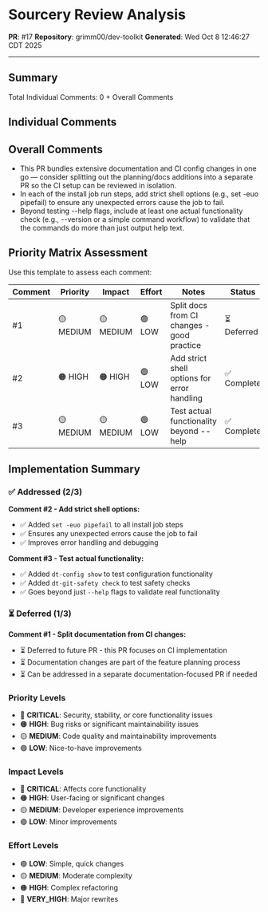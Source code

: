 # Sourcery Review Analysis
**PR**: #17
**Repository**: grimm00/dev-toolkit
**Generated**: Wed Oct  8 12:46:27 CDT 2025

---

## Summary

Total Individual Comments: 0 + Overall Comments

## Individual Comments

## Overall Comments

- This PR bundles extensive documentation and CI config changes in one go — consider splitting out the planning/docs additions into a separate PR so the CI setup can be reviewed in isolation.
- In each of the install job run steps, add strict shell options (e.g., set -euo pipefail) to ensure any unexpected errors cause the job to fail.
- Beyond testing --help flags, include at least one actual functionality check (e.g., --version or a simple command workflow) to validate that the commands do more than just output help text.

## Priority Matrix Assessment

Use this template to assess each comment:

| Comment | Priority | Impact | Effort | Notes | Status |
|---------|----------|--------|--------|-------|--------|
| #1 | 🟡 MEDIUM | 🟡 MEDIUM | 🟢 LOW | Split docs from CI changes - good practice | ⏳ Deferred |
| #2 | 🟠 HIGH | 🟠 HIGH | 🟢 LOW | Add strict shell options for error handling | ✅ Complete |
| #3 | 🟡 MEDIUM | 🟡 MEDIUM | 🟢 LOW | Test actual functionality beyond --help | ✅ Complete |

## Implementation Summary

### ✅ Addressed (2/3)

**Comment #2 - Add strict shell options:**
- ✅ Added `set -euo pipefail` to all install job steps
- ✅ Ensures any unexpected errors cause the job to fail
- ✅ Improves error handling and debugging

**Comment #3 - Test actual functionality:**
- ✅ Added `dt-config show` to test configuration functionality
- ✅ Added `dt-git-safety check` to test safety checks
- ✅ Goes beyond just `--help` flags to validate real functionality

### ⏳ Deferred (1/3)

**Comment #1 - Split documentation from CI changes:**
- ⏳ Deferred to future PR - this PR focuses on CI implementation
- ⏳ Documentation changes are part of the feature planning process
- ⏳ Can be addressed in a separate documentation-focused PR if needed

### Priority Levels
- 🔴 **CRITICAL**: Security, stability, or core functionality issues
- 🟠 **HIGH**: Bug risks or significant maintainability issues
- 🟡 **MEDIUM**: Code quality and maintainability improvements
- 🟢 **LOW**: Nice-to-have improvements

### Impact Levels
- 🔴 **CRITICAL**: Affects core functionality
- 🟠 **HIGH**: User-facing or significant changes
- 🟡 **MEDIUM**: Developer experience improvements
- 🟢 **LOW**: Minor improvements

### Effort Levels
- 🟢 **LOW**: Simple, quick changes
- 🟡 **MEDIUM**: Moderate complexity
- 🟠 **HIGH**: Complex refactoring
- 🔴 **VERY_HIGH**: Major rewrites


